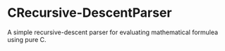 # CRecursive-DescentParser
A simple recursive-descent parser for evaluating mathematical formulea using pure C.
